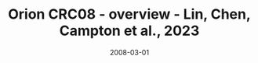 ---
title: Orion CRC08 - overview - Lin, Chen, Campton et al., 2023
image: https://labsyspharm.github.io/orion-crc/minerva/P37_S57-CRC08/thumbnail.jpg
date: '2008-03-01'
minerva_link: https://labsyspharm.github.io/orion-crc/minerva/P37_S57-CRC08/index.html
info_link: null
show_page_link: false
tags:
    - overview-crc
---
